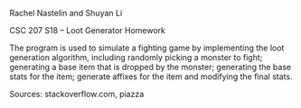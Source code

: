 Rachel Nastelin and Shuyan Li

CSC 207 S18 – Loot Generator Homework

The program is used to simulate a fighting game by implementing the loot
generation algorithm, including randomly picking a monster to fight;
generating a base item that is dropped by the monster; generating the base
stats for the item; generate affixes for the item and modifying the final stats.

Sources: stackoverflow.com, piazza
